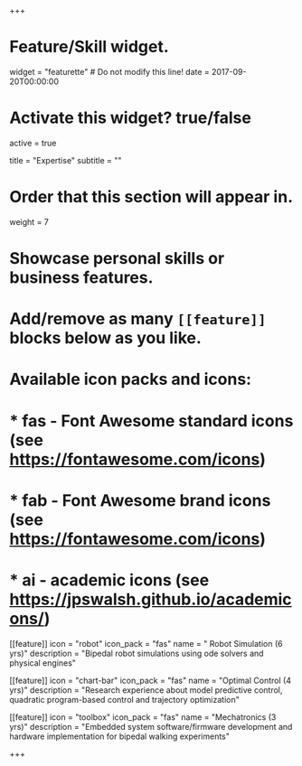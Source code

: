 +++
# Feature/Skill widget.
widget = "featurette"  # Do not modify this line!
date = 2017-09-20T00:00:00

# Activate this widget? true/false
active = true

title = "Expertise"
subtitle = ""

# Order that this section will appear in.
weight = 7

# Showcase personal skills or business features.
# 
# Add/remove as many `[[feature]]` blocks below as you like.
# 
# Available icon packs and icons:
# * fas - Font Awesome standard icons (see https://fontawesome.com/icons)
# * fab - Font Awesome brand icons (see https://fontawesome.com/icons)
# * ai - academic icons (see https://jpswalsh.github.io/academicons/)

[[feature]]
  icon = "robot"
  icon_pack = "fas"
  name = " Robot Simulation (6 yrs)"
  description = "Bipedal robot simulations using ode solvers and physical engines"
 
[[feature]]
  icon = "chart-bar"
  icon_pack = "fas"
  name = "Optimal Control (4 yrs)"
  description = "Research experience about model predictive control, quadratic program-based control and trajectory optimization"
  
[[feature]]
  icon = "toolbox"
  icon_pack = "fas"
  name = "Mechatronics (3 yrs)"
  description = "Embedded system software/firmware development and hardware implementation for bipedal walking experiments"  

+++
